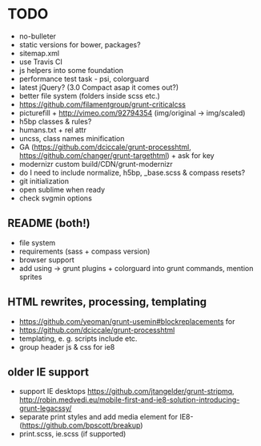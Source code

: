 # TODO

* no-bulleter
* static versions for bower, packages?
* sitemap.xml
* use Travis CI
* js helpers into some foundation
* performance test task - psi, colorguard
* latest jQuery? (3.0 Compact asap it comes out?)
* better file system (folders inside scss etc.)
* https://github.com/filamentgroup/grunt-criticalcss
* picturefill + http://vimeo.com/92794354 (img/original -> img/scaled)
* h5bp classes & rules?
* humans.txt + rel attr
* uncss, class names minification
* GA (https://github.com/dciccale/grunt-processhtml, https://github.com/changer/grunt-targethtml) + ask for key
* modernizr custom build/CDN/grunt-modernizr
* do I need to include normalize, h5bp, _base.scss & compass resets?
* git initialization
* open sublime when ready
* check svgmin options

## README (both!)

* file system
* requirements (sass + compass version)
* browser support
* add using -> grunt plugins + colorguard into grunt commands, mention sprites


##  HTML rewrites, processing, templating

* https://github.com/yeoman/grunt-usemin#blockreplacements for
* https://github.com/dciccale/grunt-processhtml
* templating, e. g. scripts include etc.
* group header js & css for ie8


## older IE support

* support IE desktops https://github.com/jtangelder/grunt-stripmq, http://robin.medvedi.eu/mobile-first-and-ie8-solution-introducing-grunt-legacssy/
* separate print styles and add media element for IE8- (https://github.com/bpscott/breakup)
* print.scss, ie.scss (if supported)
